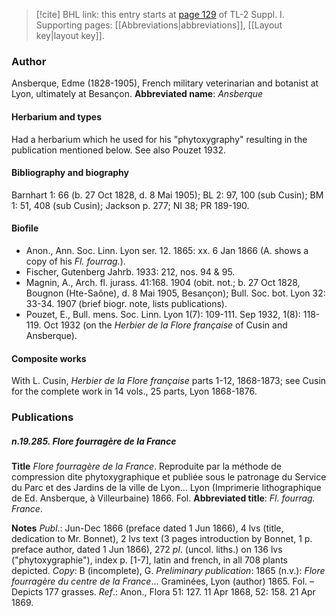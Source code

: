 > [!cite] BHL link: this entry starts at [page 129](https://www.biodiversitylibrary.org/page/33264856) of TL-2 Suppl. I.
> Supporting pages: [[Abbreviations|abbreviations]], [[Layout key|layout key]].

### Author

Ansberque, Edme (1828-1905), French military veterinarian and botanist at Lyon, ultimately at Besançon. 
**Abbreviated name**: *Ansberque*

#### Herbarium and types

Had a herbarium which he used for his "phytoxygraphy" resulting in the publication mentioned below. See also Pouzet 1932.

#### Bibliography and biography

Barnhart 1: 66 (b. 27 Oct 1828, d. 8 Mai 1905); BL 2: 97, 100 (sub Cusin); BM 1: 51, 408 (sub Cusin); Jackson p. 277; NI 38; PR 189-190.

#### Biofile

- Anon., Ann. Soc. Linn. Lyon ser. 12. 1865: xx. 6 Jan 1866 (A. shows a copy of his *Fl. fourrag.*).
- Fischer, Gutenberg Jahrb. 1933: 212, nos. 94 & 95.
- Magnin, A., Arch. fl. jurass. 41:168. 1904 (obit. not.; b. 27 Oct 1828, Bougnon (Hte-Saône), d. 8 Mai 1905, Besançon); Bull. Soc. bot. Lyon 32: 33-34. 1907 (brief biogr. note, lists publications).
- Pouzet, E., Bull. mens. Soc. Linn. Lyon 1(7): 109-111. Sep 1932, 1(8): 118-119. Oct 1932 (on the *Herbier de la Flore française* of Cusin and Ansberque).

#### Composite works

With L. Cusin, *Herbier de la Flore française* parts 1-12, 1868-1873; see Cusin for the complete work in 14 vols., 25 parts, Lyon 1868-1876.

### Publications

##### n.19.285. Flore fourragère de la France

**Title**
*Flore fourragère de la France*. Reproduite par la méthode de compression dite phytoxygraphique et publiée sous le patronage du Service du Parc et des Jardins de la ville de Lyon... Lyon (Imprimerie lithographique de Ed. Ansberque, à Villeurbaine) 1866. Fol.
**Abbreviated title**: *Fl. fourrag. France*.

**Notes**
*Publ*.: Jun-Dec 1866 (preface dated 1 Jun 1866), 4 lvs (title, dedication to Mr. Bonnet), 2 lvs text (3 pages introduction by Bonnet, 1 p. preface author, dated 1 Jun 1866), 272 *pl*. (uncol. liths.) on 136 lvs ("phytoxygraphie"), index p. \[1-7\], latin and french, in all 708 plants depicted. *Copy*: B (incomplete), G.
*Preliminary publication*: 1865 (n.v.): *Flore fourragère du centre de la France*... Graminées, Lyon (author) 1865. Fol. – Depicts 177 grasses.
*Ref*.: Anon., Flora 51: 127. 11 Apr 1868, 52: 158. 21 Apr 1869.

